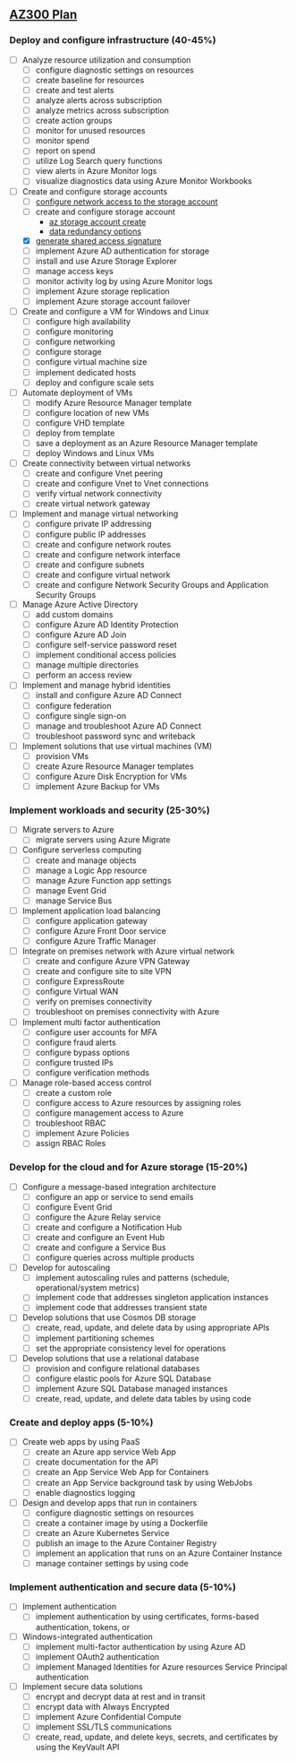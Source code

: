 ## [AZ300 Plan](https://www.microsoft.com/en-us/learning/exam-az-300.aspx) 

### Deploy and configure infrastructure (40-45%)
- [ ] Analyze resource utilization and consumption
	- [ ] configure diagnostic settings on resources
	- [ ] create baseline for resources
	- [ ] create and test alerts
	- [ ] analyze alerts across subscription
	- [ ] analyze metrics across subscription
	- [ ] create action groups
	- [ ] monitor for unused resources
	- [ ] monitor spend
	- [ ] report on spend
	- [ ] utilize Log Search query functions
	- [ ] view alerts in Azure Monitor logs
	- [ ] visualize diagnostics data using Azure Monitor Workbooks
- [ ] Create and configure storage accounts
	- [ ] [configure network access to the storage account](https://docs.microsoft.com/en-us/azure/storage/common/storage-network-security)
	- [ ] create and configure storage account
		- [az storage account create](https://docs.microsoft.com/en-us/cli/azure/storage/account?view=azure-cli-latest#az-storage-account-create)
		- [data redundancy options](https://docs.microsoft.com/en-us/azure/storage/common/storage-redundancy)
	- [x] [generate shared access signature](https://docs.microsoft.com/en-us/azure/storage/common/storage-sas-overview)
	- [ ] implement Azure AD authentication for storage
	- [ ] install and use Azure Storage Explorer
	- [ ] manage access keys
	- [ ] monitor activity log by using Azure Monitor logs
	- [ ] implement Azure storage replication
	- [ ] implement Azure storage account failover
- [ ] Create and configure a VM for Windows and Linux
	- [ ] configure high availability
	- [ ] configure monitoring
	- [ ] configure networking
	- [ ] configure storage
	- [ ] configure virtual machine size
	- [ ] implement dedicated hosts
	- [ ] deploy and configure scale sets
- [ ] Automate deployment of VMs
	- [ ] modify Azure Resource Manager template
	- [ ] configure location of new VMs
	- [ ] configure VHD template
	- [ ] deploy from template
	- [ ] save a deployment as an Azure Resource Manager template
	- [ ] deploy Windows and Linux VMs
- [ ] Create connectivity between virtual networks
	- [ ] create and configure Vnet peering
	- [ ] create and configure Vnet to Vnet connections
	- [ ] verify virtual network connectivity
	- [ ] create virtual network gateway
- [ ] Implement and manage virtual networking
	- [ ] configure private IP addressing
	- [ ] configure public IP addresses
	- [ ] create and configure network routes
	- [ ] create and configure network interface
	- [ ] create and configure subnets
	- [ ] create and configure virtual network
	- [ ] create and configure Network Security Groups and Application Security Groups
- [ ] Manage Azure Active Directory
	- [ ] add custom domains
	- [ ] configure Azure AD Identity Protection
	- [ ] configure Azure AD Join
	- [ ] configure self-service password reset
	- [ ] implement conditional access policies
	- [ ] manage multiple directories
	- [ ] perform an access review
- [ ] Implement and manage hybrid identities
	- [ ] install and configure Azure AD Connect
	- [ ] configure federation
	- [ ] configure single sign-on
	- [ ] manage and troubleshoot Azure AD Connect
	- [ ] troubleshoot password sync and writeback
- [ ] Implement solutions that use virtual machines (VM)
	- [ ] provision VMs
	- [ ] create Azure Resource Manager templates
	- [ ] configure Azure Disk Encryption for VMs
	- [ ] implement Azure Backup for VMs

### Implement workloads and security (25-30%)
- [ ] Migrate servers to Azure
	- [ ] migrate servers using Azure Migrate
- [ ] Configure serverless computing
	- [ ] create and manage objects
	- [ ] manage a Logic App resource
	- [ ] manage Azure Function app settings
	- [ ] manage Event Grid
	- [ ] manage Service Bus
- [ ] Implement application load balancing
	- [ ] configure application gateway
	- [ ] configure Azure Front Door service
	- [ ] configure Azure Traffic Manager
- [ ] Integrate on premises network with Azure virtual network
	- [ ] create and configure Azure VPN Gateway
	- [ ] create and configure site to site VPN
	- [ ] configure ExpressRoute
	- [ ] configure Virtual WAN
	- [ ] verify on premises connectivity
	- [ ] troubleshoot on premises connectivity with Azure
- [ ] Implement multi factor authentication
	- [ ] configure user accounts for MFA
	- [ ] configure fraud alerts
	- [ ] configure bypass options
	- [ ] configure trusted IPs
	- [ ] configure verification methods
- [ ] Manage role-based access control
	- [ ] create a custom role
	- [ ] configure access to Azure resources by assigning roles
	- [ ] configure management access to Azure
	- [ ] troubleshoot RBAC
	- [ ] implement Azure Policies
	- [ ] assign RBAC Roles

### Develop for the cloud and for Azure storage (15-20%)
- [ ] Configure a message-based integration architecture
	- [ ] configure an app or service to send emails
	- [ ] configure Event Grid
	- [ ] configure the Azure Relay service
	- [ ] create and configure a Notification Hub
	- [ ] create and configure an Event Hub
	- [ ] create and configure a Service Bus
	- [ ] configure queries across multiple products
- [ ] Develop for autoscaling
	- [ ] implement autoscaling rules and patterns (schedule, operational/system metrics)
	- [ ] implement code that addresses singleton application instances
	- [ ] implement code that addresses transient state
- [ ] Develop solutions that use Cosmos DB storage
	- [ ] create, read, update, and delete data by using appropriate APIs
	- [ ] implement partitioning schemes
	- [ ] set the appropriate consistency level for operations
- [ ] Develop solutions that use a relational database
	- [ ] provision and configure relational databases
	- [ ] configure elastic pools for Azure SQL Database
	- [ ] implement Azure SQL Database managed instances
	- [ ] create, read, update, and delete data tables by using code

### Create and deploy apps (5-10%)
- [ ] Create web apps by using PaaS
	- [ ] create an Azure app service Web App
	- [ ] create documentation for the API
	- [ ] create an App Service Web App for Containers
	- [ ] create an App Service background task by using WebJobs
	- [ ] enable diagnostics logging
- [ ] Design and develop apps that run in containers
	- [ ] configure diagnostic settings on resources
	- [ ] create a container image by using a Dockerfile
	- [ ] create an Azure Kubernetes Service
	- [ ] publish an image to the Azure Container Registry
	- [ ] implement an application that runs on an Azure Container Instance
	- [ ] manage container settings by using code
	
### Implement authentication and secure data (5-10%)
- [ ] Implement authentication
	- [ ] implement authentication by using certificates, forms-based authentication, tokens, or
- [ ] Windows-integrated authentication
	- [ ] implement multi-factor authentication by using Azure AD
	- [ ] implement OAuth2 authentication
	- [ ] implement Managed Identities for Azure resources Service Principal authentication
- [ ] Implement secure data solutions
	- [ ] encrypt and decrypt data at rest and in transit
	- [ ] encrypt data with Always Encrypted
	- [ ] implement Azure Confidential Compute
	- [ ] implement SSL/TLS communications
	- [ ] create, read, update, and delete keys, secrets, and certificates by using the KeyVault API
